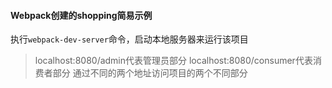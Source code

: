 #### Webpack创建的shopping简易示例
执行`webpack-dev-server`命令，启动本地服务器来运行该项目

> localhost:8080/admin代表管理员部分
localhost:8080/consumer代表消费者部分
通过不同的两个地址访问项目的两个不同部分